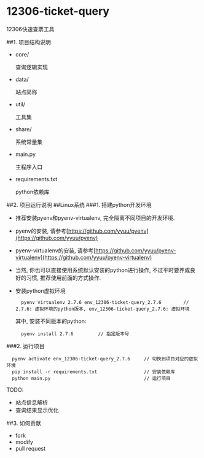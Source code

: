 # 12306-ticket-query
12306快速查票工具

##1. 项目结构说明
- core/

	查询逻辑实现
- data/

	站点简称

- util/

    工具集
- share/

    系统常量集
- main.py

	主程序入口
- requirements.txt

	python依赖库

##2. 项目运行说明
##Linux系统
###1. 搭建python开发环境
- 推荐安装pyenv和pyenv-virtualenv, 完全隔离不同项目的开发环境.
- pyenv的安装, 请参考[https://github.com/yyuu/pyenv](https://github.com/yyuu/pyenv)
- pyenv-virtualenv的安装, 请参考[https://github.com/yyuu/pyenv-virtualenv](https://github.com/yyuu/pyenv-virtualenv)
- 当然, 你也可以直接使用系统默认安装的python进行操作, 不过平时要养成良好的习惯, 推荐使用前面的方式操作.
- 安装python虚拟环境

  		pyenv virtualenv 2.7.6 env_12306-ticket-query_2.7.6        // 2.7.6: 虚拟环境的python版本, env_12306-ticket-query_2.7.6: 虚拟环境

  其中, 安装不同版本的python:

	    pyenv install 2.7.6         // 指定版本号

###2. 运行项目

      pyenv activate env_12306-ticket-query_2.7.6     // 切换到项目对应的虚拟环境
      pip install -r requirements.txt                 // 安装依赖库
      python main.py                                  // 运行项目

TODO:
- 站点信息解析
- 查询结果显示优化 

##3. 如何贡献
- fork
- modify
- pull request
